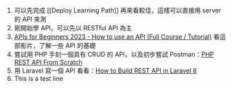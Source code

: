 1. 可以先完成 [[Deploy Learning Path]] 再來看較佳，這樣可以直接用 server 的 API 來測
2. 剛開始學 API，可以先以 RESTful API 為主
3. [APIs for Beginners 2023 - How to use an API (Full Course / Tutorial)](https://youtu.be/WXsD0ZgxjRw)
   看這部影片，了解一些 API 的基礎
4. 嘗試用 PHP 手刻一個具有 CRUD 的 API，以及初步嘗試 Postman：[PHP REST API From Scratch](https://youtube.com/playlist?list=PLillGF-RfqbZ3_Xr8do7Q2R752xYrDRAo)
5. 用 Laravel 寫一個 API 看看：[How to Build REST API in Laravel 8](https://youtu.be/bvvVX9Pny84) 
6. This is a test line